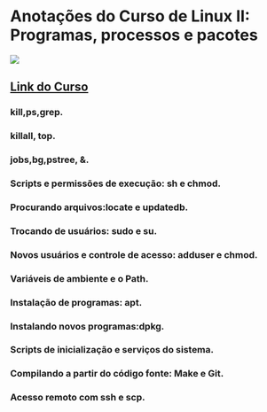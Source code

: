 # Anotações do Curso de Linux II: Programas, processos e pacotes
![](https://www.alura.com.br/assets/api/share/curso-linux-ubuntu-processos.png)
## [Link do Curso](https://cursos.alura.com.br/course/linux-ubuntu-processos)

### kill,ps,grep.

### killall, top.
### jobs,bg,pstree, &.
### Scripts e permissões de execução: sh e chmod.
### Procurando arquivos:locate e updatedb.
### Trocando de usuários: sudo e su.
### Novos usuários e controle de acesso: adduser e chmod.
### Variáveis de ambiente e o Path.
### Instalação de programas: apt.
### Instalando novos programas:dpkg.
### Scripts de inicialização e serviços do sistema.
### Compilando a partir do código fonte: Make e Git.
### Acesso remoto com ssh e scp.
